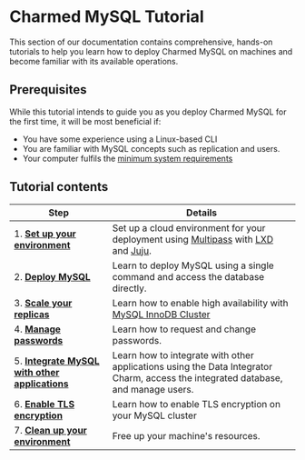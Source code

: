 # Charmed MySQL Tutorial

This section of our documentation contains comprehensive, hands-on tutorials to help you learn how to deploy Charmed MySQL on machines and become familiar with its available operations.

## Prerequisites

While this tutorial intends to guide you as you deploy Charmed MySQL for the first time, it will be most beneficial if:
- You have some experience using a Linux-based CLI
- You are familiar with MySQL concepts such as replication and users.
- Your computer fulfils the [minimum system requirements](/t/11742)

## Tutorial contents

| Step | Details |
| ------- | ---------- |
| 1. **[Set up your environment]** | Set up a cloud environment for your deployment using [Multipass](https://multipass.run/) with [LXD](https://ubuntu.com/lxd) and [Juju](https://juju.is/).
| 2. **[Deploy MySQL]** | Learn to deploy MySQL using a single command and access the database directly.
| 3. **[Scale your replicas]** | Learn how to enable high availability with [MySQL InnoDB Cluster](https://dev.mysql.com/doc/refman/8.0/en/mysql-innodb-cluster-introduction.html)
| 4. **[Manage passwords]** | Learn how to request and change passwords.
| 5. **[Integrate MySQL with other applications]** | Learn how to integrate with other applications using the Data Integrator Charm, access the integrated database, and manage users.
| 6. **[Enable TLS encryption]** | Learn how to enable TLS encryption on your MySQL cluster
| 7. **[Clean up your environment]** | Free up your machine's resources.

<!-- LINKS -->
[Set up your environment]: /t/9924?channel=8.0/edge
[Deploy MySQL]: /t/9912?channel=8.0/edge
[Scale your replicas]: /t/9920?channel=8.0/edge
[Manage passwords]: /t/9918?channel=8.0/edge
[Integrate MySQL with other applications]: /t/9916?channel=8.0/edge
[Enable TLS encryption]: /t/9914?channel=8.0/edge
[Upgrade charm]: /t/11745?channel=8.0/edge
[Clean up your environment]: /t/9910?channel=8.0/edge